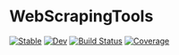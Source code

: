 # WebScrapingTools

[![Stable](https://img.shields.io/badge/docs-stable-blue.svg)](https://MarkNahabedian.github.io/WebScrapingTools.jl/stable/)
[![Dev](https://img.shields.io/badge/docs-dev-blue.svg)](https://MarkNahabedian.github.io/WebScrapingTools.jl/dev/)
[![Build Status](https://github.com/MarkNahabedian/WebScrapingTools.jl/actions/workflows/CI.yml/badge.svg?branch=main)](https://github.com/MarkNahabedian/WebScrapingTools.jl/actions/workflows/CI.yml?query=branch%3Amain)
[![Coverage](https://codecov.io/gh/MarkNahabedian/WebScrapingTools.jl/branch/main/graph/badge.svg)](https://codecov.io/gh/MarkNahabedian/WebScrapingTools.jl)
